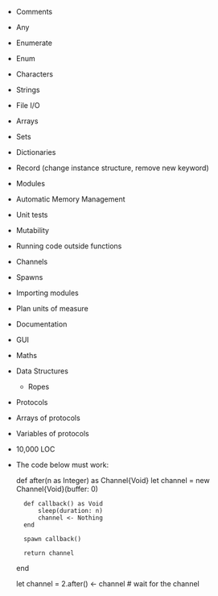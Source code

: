 - Comments
- Any
- Enumerate
- Enum
- Characters
- Strings
- File I/O
- Arrays
- Sets
- Dictionaries
- Record (change instance structure, remove new keyword)
- Modules
- Automatic Memory Management
- Unit tests
- Mutability
- Running code outside functions
- Channels
- Spawns
- Importing modules
- Plan units of measure
- Documentation
- GUI
- Maths
- Data Structures
  - Ropes
- Protocols
- Arrays of protocols
- Variables of protocols

- 10,000 LOC

- The code below must work:

    def after(n as Integer) as Channel{Void}
        let channel = new Channel{Void}(buffer: 0)
    
        def callback() as Void
            sleep(duration: n)
            channel <- Nothing
        end
    
        spawn callback()
    
        return channel
    end
    
    let channel = 2.after()
    <- channel  # wait for the channel
